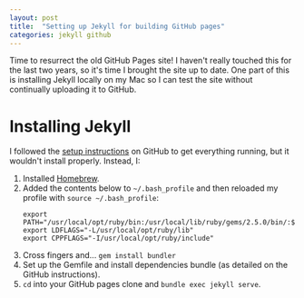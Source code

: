 ```yaml
---
layout: post
title:  "Setting up Jekyll for building GitHub pages"
categories: jekyll github
---
```


Time to resurrect the old GitHub Pages site! I haven't really touched this for the last two years, so it's time I brought the site up to date. One part of this is installing Jekyll locally on my Mac so I can test the site without continually uploading it to GitHub.

# Installing Jekyll

I followed the [setup instructions](https://help.github.com/articles/setting-up-your-github-pages-site-locally-with-jekyll/) on GitHub to get everything running, but it wouldn't install properly. Instead, I:
1. Installed [Homebrew](https://brew.sh).
2. Added the contents below to `~/.bash_profile` and then reloaded my profile with `source ~/.bash_profile`:
    ```
    export PATH="/usr/local/opt/ruby/bin:/usr/local/lib/ruby/gems/2.5.0/bin/:$PATH"
    export LDFLAGS="-L/usr/local/opt/ruby/lib"
    export CPPFLAGS="-I/usr/local/opt/ruby/include"
    ```
3. Cross fingers and... `gem install bundler`
4. Set up the Gemfile and install dependencies bundle (as detailed on the GitHub instructions).
5. `cd` into your GitHub pages clone and `bundle exec jekyll serve`.